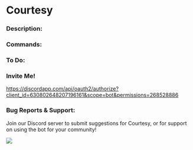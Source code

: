 # Courtesy 

### Description:

### Commands:

### To Do:

### Invite Me!
https://discordapp.com/api/oauth2/authorize?client_id=630802648207196161&scope=bot&permissions=268528886

### Bug Reports & Support:
Join our Discord server to submit suggestions for Courtesy, or for support on using the bot for your community!



[![](https://discordapp.com/api/guilds/630989618317230090/widget.png?style=shield)](https://discord.gg/z9qA8KY)

